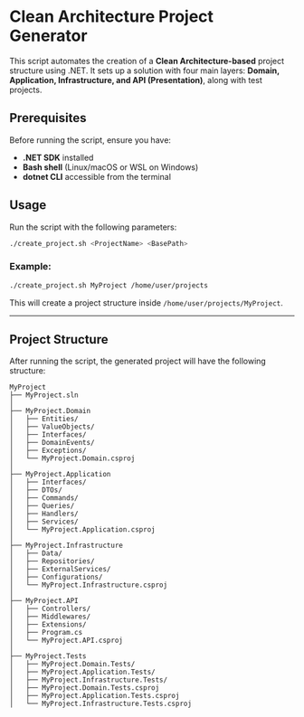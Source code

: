 # Clean Architecture Project Generator

This script automates the creation of a **Clean Architecture-based** project structure using .NET. It sets up a solution with four main layers: **Domain, Application, Infrastructure, and API (Presentation)**, along with test projects.

## Prerequisites

Before running the script, ensure you have:

- **.NET SDK** installed
- **Bash shell** (Linux/macOS or WSL on Windows)
- **dotnet CLI** accessible from the terminal

## Usage

Run the script with the following parameters:

```bash
./create_project.sh <ProjectName> <BasePath>
```

### Example:

```bash
./create_project.sh MyProject /home/user/projects
```

This will create a project structure inside `/home/user/projects/MyProject`.

---

## Project Structure

After running the script, the generated project will have the following structure:

```
MyProject
├── MyProject.sln
│
├── MyProject.Domain
│   ├── Entities/
│   ├── ValueObjects/
│   ├── Interfaces/
│   ├── DomainEvents/
│   ├── Exceptions/
│   └── MyProject.Domain.csproj
│
├── MyProject.Application
│   ├── Interfaces/
│   ├── DTOs/
│   ├── Commands/
│   ├── Queries/
│   ├── Handlers/
│   ├── Services/
│   └── MyProject.Application.csproj
│
├── MyProject.Infrastructure
│   ├── Data/
│   ├── Repositories/
│   ├── ExternalServices/
│   ├── Configurations/
│   └── MyProject.Infrastructure.csproj
│
├── MyProject.API
│   ├── Controllers/
│   ├── Middlewares/
│   ├── Extensions/
│   ├── Program.cs
│   └── MyProject.API.csproj
│
├── MyProject.Tests
│   ├── MyProject.Domain.Tests/
│   ├── MyProject.Application.Tests/
│   ├── MyProject.Infrastructure.Tests/
│   ├── MyProject.Domain.Tests.csproj
│   ├── MyProject.Application.Tests.csproj
│   └── MyProject.Infrastructure.Tests.csproj
```
